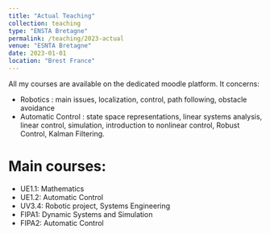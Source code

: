 ```yaml
---
title: "Actual Teaching"
collection: teaching
type: "ENSTA Bretagne"
permalink: /teaching/2023-actual
venue: "ESNTA Bretagne"
date: 2023-01-01
location: "Brest France"
---
```


All my courses are available on the dedicated moodle platform.
It concerns: 
* Robotics : main issues, localization, control, path following, obstacle avoidance
* Automatic Control : state space representations, linear systems analysis, linear control, simulation, introduction to nonlinear control, Robust Control, Kalman Filtering.

Main courses:
======
* UE1.1: Mathematics
* UE1.2: Automatic Control
* UV3.4: Robotic project, Systems Engineering
* FIPA1: Dynamic Systems and Simulation
* FIPA2: Automatic Control

